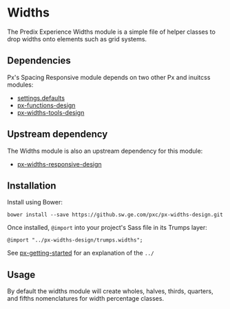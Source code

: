 # Widths

The Predix Experience Widths module is a simple file of helper classes to drop widths onto elements such as grid systems.

## Dependencies

Px's Spacing Responsive module depends on two other Px and inuitcss modules:

* [settings.defaults](https://github.com/inuitcss/settings.defaults)
* [px-functions-design](https://github.sw.ge.com/pxc/px-functions-design)
* [px-widths-tools-design](https://github.sw.ge.com/pxc/px-widths-tools-design)

## Upstream dependency

The Widths module is also an upstream dependency for this module:

* [px-widths-responsive-design](https://github.sw.ge.com/pxc/px-widths-responsive-design)

## Installation

Install using Bower:

    bower install --save https://github.sw.ge.com/pxc/px-widths-design.git

Once installed, `@import` into your project's Sass file in its Trumps layer:

    @import "../px-widths-design/trumps.widths";

See [px-getting-started](https://github.sw.ge.com/pxc/px-getting-started#a-note-about-relative-import-paths) for an explanation of the `../`

## Usage

By default the widths module will create wholes, halves, thirds, quarters, and fifths nomenclatures for width percentage classes.
